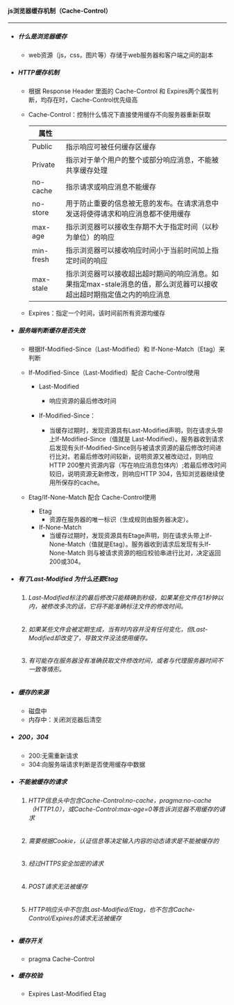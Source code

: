 #### js浏览器缓存机制（Cache-Control）

---

- ##### 什么是浏览器缓存

  - web资源（js，css，图片等）存储于web服务器和客户端之间的副本

- ##### HTTP缓存机制

  - 根据 Response Header 里面的 Cache-Control 和 Expires两个属性判断，均存在时，Cache-Control优先级高

  - Cache-Control：控制什么情况下直接使用缓存不向服务器重新获取

    | 属性      |                                                              |
    | --------- | :----------------------------------------------------------- |
    | Public    | 指示响应可被任何缓存区缓存                                   |
    | Private   | 指示对于单个用户的整个或部分响应消息，不能被共享缓存处理     |
    | no-cache  | 指示请求或响应消息不能缓存                                   |
    | no-store  | 用于防止重要的信息被无意的发布。在请求消息中发送将使得请求和响应消息都不使用缓存 |
    | max-age   | 指示浏览器可以接收生存期不大于指定时间（以秒为单位）的响应   |
    | min-fresh | 指示浏览器可以接收响应时间小于当前时间加上指定时间的响应     |
    | max-stale | 指示浏览器可以接收超出超时期间的响应消息。如果指定max-stale消息的值，那么浏览器可以接收超出超时期指定值之内的响应消息 |

  - Expires：指定一个时间，该时间前所有资源均缓存
  
- ##### 服务端判断缓存是否失效

  - 根据If-Modified-Since（Last-Modified）和 If-None-Match（Etag）来判断
   - If-Modified-Since（Last-Modified）配合 Cache-Control使用
  
     - Last-Modified
  
       - 响应资源的最后修改时间
     - If-Modified-Since：
     
       - 当缓存过期时，发现资源具有Last-Modified声明，则在请求头带上If-Modified-Since（值就是    Last-Modified）。服务器收到请求后发现有头If-Modified-Since则与被请求资源的最后修改时间进行比对。若最后修改时间较新，说明资源又被改动过，则响应HTTP 200整片资源内容（写在响应消息包体内）;若最后修改时间较旧，说明资源无新修改，则响应HTTP 304，告知浏览器继续使用所保存的cache。
  - Etag/If-None-Match 配合 Cache-Control使用
    - Etag
      - 资源在服务器的唯一标识（生成规则由服务器决定）。
    - If-None-Match
      - 当缓存过期时，发现资源具有Etage声明，则在请求头带上If-None-Match（值就是Etag）。服务器收到请求后发现有头If-None-Match 则与被请求资源的相应校验串进行比对，决定返回200或304。

- ##### 有了Last-Modified 为什么还要Etag

  1. ###### Last-Modified标注的最后修改只能精确到秒级，如果某些文件在1秒钟以内，被修改多次的话，它将不能准确标注文件的修改时间。

  2. ###### 如果某些文件会被定期生成，当有时内容并没有任何变化，但Last-Modified却改变了，导致文件没法使用缓存。

  3. ###### 有可能存在服务器没有准确获取文件修改时间，或者与代理服务器时间不一致等情形。

- ##### 缓存的来源

  - 磁盘中
  - 内存中：关闭浏览器后清空

- ##### 200，304

  - 200:无需重新请求
  - 304:向服务端请求判断是否使用缓存中数据

- ##### 不能被缓存的请求

  1. ###### HTTP信息头中包含Cache-Control:no-cache，pragma:no-cache（HTTP1.0），或Cache-Control:max-age=0等告诉浏览器不用缓存的请求

  2. ###### 需要根据Cookie，认证信息等决定输入内容的动态请求是不能被缓存的

  3. ###### 经过HTTPS安全加密的请求

  4. ###### POST请求无法被缓存

  5. ###### HTTP响应头中不包含Last-Modified/Etag，也不包含Cache-Control/Expires的请求无法被缓存

- ##### 缓存开关

  - pragma  Cache-Control

- ##### 缓存校验

  - Expires	Last-Modified	Etag

  